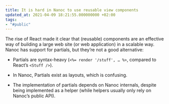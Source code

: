 ```yaml
---
title: It is hard in Nanoc to use reusable view components
updated_at: 2021-04-09 18:21:55.000000000 +02:00
tags:
- "#public"
---
```



The rise of React made it clear that (reusable) components are an effective way of building a large web site (or web application) in a scalable way. Nanoc has support for partials, but they’re not a good alternative:

* Partials are syntax-heavy (`<%= render '/stuff', … %>`, compared to React’s `<Stuff />`).

* In Nanoc, Partials exist as layouts, which is confusing.

* The implementation of partials depends on Nanoc internals, despite being implemented as a helper (while helpers usually only rely on Nanoc’s public API).